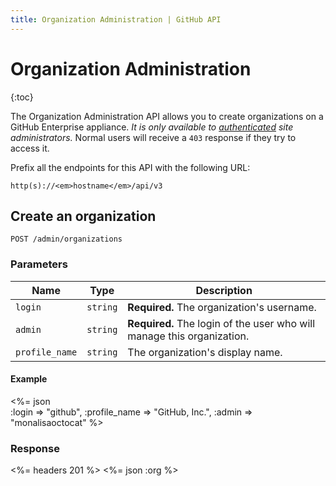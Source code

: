 ```yaml
---
title: Organization Administration | GitHub API
---
```


# Organization Administration

{:toc}

The Organization Administration API allows you to create organizations on a GitHub Enterprise appliance. *It is only available to [authenticated](/v3/#authentication) site administrators.* Normal users will receive a `403` response if they try to access it.

Prefix all the endpoints for this API with the following URL:

``` command-line
http(s)://<em>hostname</em>/api/v3
```

## Create an organization

    POST /admin/organizations

### Parameters

Name | Type | Description
-----|------|--------------
`login`|`string` | **Required.** The organization's username.
`admin`|`string`| **Required.** The login of the user who will manage this organization.
`profile_name`|`string` | The organization's display name.

#### Example

<%= json \
    :login           => "github",
    :profile_name    => "GitHub, Inc.",
    :admin           => "monalisaoctocat"
%>

### Response

<%= headers 201 %>
<%= json :org %>
